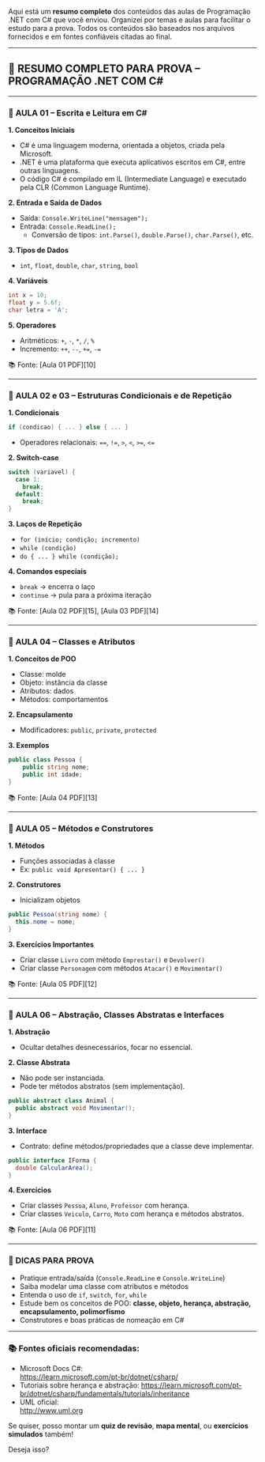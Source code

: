 Aqui está um **resumo completo** dos conteúdos das aulas de Programação .NET com C# que você enviou. Organizei por temas e aulas para facilitar o estudo para a prova. Todos os conteúdos são baseados nos arquivos fornecidos e em fontes confiáveis citadas ao final.

---

## 🧠 **RESUMO COMPLETO PARA PROVA – PROGRAMAÇÃO .NET COM C#**

---

### 📘 **AULA 01 – Escrita e Leitura em C#**
**1. Conceitos Iniciais**
- C# é uma linguagem moderna, orientada a objetos, criada pela Microsoft.
- .NET é uma plataforma que executa aplicativos escritos em C#, entre outras linguagens.
- O código C# é compilado em IL (Intermediate Language) e executado pela CLR (Common Language Runtime).

**2. Entrada e Saída de Dados**
- Saída: `Console.WriteLine("mensagem");`
- Entrada: `Console.ReadLine();`
  - Conversão de tipos: `int.Parse()`, `double.Parse()`, `char.Parse()`, etc.

**3. Tipos de Dados**
- `int`, `float`, `double`, `char`, `string`, `bool`

**4. Variáveis**
```csharp
int x = 10;
float y = 5.6f;
char letra = 'A';
```

**5. Operadores**
- Aritméticos: `+`, `-`, `*`, `/`, `%`
- Incremento: `++`, `--`, `+=`, `-=`

📚 Fonte: [Aula 01 PDF][10]

---

### 🔁 **AULA 02 e 03 – Estruturas Condicionais e de Repetição**
**1. Condicionais**
```csharp
if (condicao) { ... } else { ... }
```
- Operadores relacionais: `==`, `!=`, `>`, `<`, `>=`, `<=`

**2. Switch-case**
```csharp
switch (variavel) {
  case 1:
    break;
  default:
    break;
}
```

**3. Laços de Repetição**
- `for (início; condição; incremento)`
- `while (condição)`
- `do { ... } while (condição);`

**4. Comandos especiais**
- `break` → encerra o laço
- `continue` → pula para a próxima iteração

📚 Fonte: [Aula 02 PDF][15], [Aula 03 PDF][14]

---

### 🧱 **AULA 04 – Classes e Atributos**
**1. Conceitos de POO**
- Classe: molde
- Objeto: instância da classe
- Atributos: dados
- Métodos: comportamentos

**2. Encapsulamento**
- Modificadores: `public`, `private`, `protected`

**3. Exemplos**
```csharp
public class Pessoa {
    public string nome;
    public int idade;
}
```

📚 Fonte: [Aula 04 PDF][13]

---

### 🔧 **AULA 05 – Métodos e Construtores**
**1. Métodos**
- Funções associadas à classe
- Ex: `public void Apresentar() { ... }`

**2. Construtores**
- Inicializam objetos
```csharp
public Pessoa(string nome) {
  this.nome = nome;
}
```

**3. Exercícios Importantes**
- Criar classe `Livro` com método `Emprestar()` e `Devolver()`
- Criar classe `Personagem` com métodos `Atacar()` e `Movimentar()`

📚 Fonte: [Aula 05 PDF][12]

---

### 🧱 **AULA 06 – Abstração, Classes Abstratas e Interfaces**
**1. Abstração**
- Ocultar detalhes desnecessários, focar no essencial.

**2. Classe Abstrata**
- Não pode ser instanciada.
- Pode ter métodos abstratos (sem implementação).
```csharp
public abstract class Animal {
  public abstract void Movimentar();
}
```

**3. Interface**
- Contrato: define métodos/propriedades que a classe deve implementar.
```csharp
public interface IForma {
  double CalcularArea();
}
```

**4. Exercícios**
- Criar classes `Pessoa`, `Aluno`, `Professor` com herança.
- Criar classes `Veiculo`, `Carro`, `Moto` com herança e métodos abstratos.

📚 Fonte: [Aula 06 PDF][11]

---

### 📌 DICAS PARA PROVA
- Pratique entrada/saída (`Console.ReadLine` e `Console.WriteLine`)
- Saiba modelar uma classe com atributos e métodos
- Entenda o uso de `if`, `switch`, `for`, `while`
- Estude bem os conceitos de POO: **classe, objeto, herança, abstração, encapsulamento, polimorfismo**
- Construtores e boas práticas de nomeação em C#

---

### 📚 Fontes oficiais recomendadas:
- Microsoft Docs C#:  
  https://learn.microsoft.com/pt-br/dotnet/csharp/
- Tutoriais sobre herança e abstração:
  https://learn.microsoft.com/pt-br/dotnet/csharp/fundamentals/tutorials/inheritance  
- UML oficial:  
  http://www.uml.org  

Se quiser, posso montar um **quiz de revisão**, **mapa mental**, ou **exercícios simulados** também!

Deseja isso?